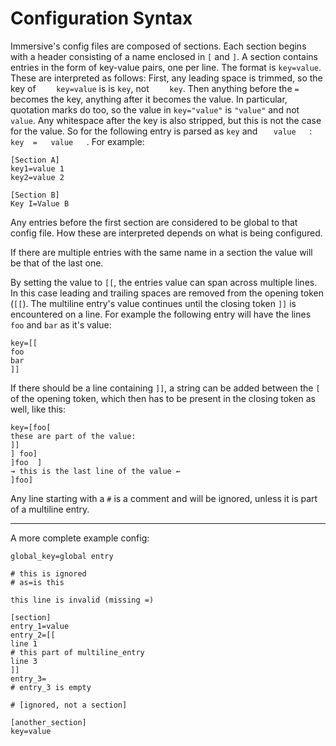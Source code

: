 # Configuration Syntax

Immersive's config files are composed of sections. Each section begins with a
header consisting of a name enclosed in `[` and `]`. A section contains
entries in the form of key-value pairs, one per line. The format is
`key=value`. These are interpreted as follows: First, any leading space is
trimmed, so the key of `    key=value` is is `key`, not `    key`. Then
anything before the `=` becomes the key, anything after it becomes the value.
In particular, quotation marks do too, so the value in `key="value"` is
`"value"` and not `value`. Any whitespace after the key is also stripped, but
this is not the case for the value. So for the following entry is parsed as
`key` and `   value   `: `  key  =   value   `. For example:

```
[Section A]
key1=value 1
key2=value 2

[Section B]
Key I=Value B
```

Any entries before the first section are considered to be global to that
config file. How these are interpreted depends on what is being configured.

If there are multiple entries with the same name in a section the value will
be that of the last one.

By setting the value to `[[`, the entries value can span across multiple
lines. In this case leading and trailing spaces are removed from the opening
token (`[[`). The multiline entry's value continues until the closing token
`]]` is encountered on a line. For example the following entry will have the
lines `foo` and `bar` as it's value:

```
key=[[
foo
bar
]]
```

If there should be a line containing `]]`, a string can be added between the
`[` of the opening token, which then has to be present in the closing token as
well, like this:

```
key=[foo[
these are part of the value:
]]
] foo]
]foo  ]
→ this is the last line of the value ←
]foo]
```

Any line starting with a `#` is a comment and will be ignored, unless it is
part of a multiline entry.

---

A more complete example config:

```
global_key=global entry

# this is ignored
# as=is this

this line is invalid (missing =)

[section]
entry_1=value
entry_2=[[
line 1
# this part of multiline_entry
line 3
]]
entry_3=
# entry_3 is empty

# [ignored, not a section]

[another_section]
key=value
```
